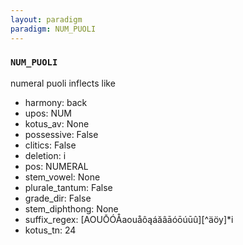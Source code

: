 ```yaml
---
layout: paradigm
paradigm: NUM_PUOLI
---
```

### ` NUM_PUOLI `

numeral puoli inflects like
* harmony: back
* upos: NUM
* kotus_av: None
* possessive: False
* clitics: False
* deletion: i
* pos: NUMERAL
* stem_vowel: None
* plurale_tantum: False
* grade_dir: False
* stem_diphthong: None
* suffix_regex: [AOUŌÓÅaouåôąáăâāóōúūû][^äöy]*i
* kotus_tn: 24
